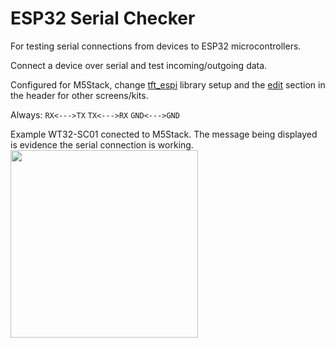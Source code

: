 # ESP32 Serial Checker
For testing serial connections from devices to ESP32 microcontrollers.

Connect a device over serial and test incoming/outgoing data.

Configured for M5Stack, change <a href="https://github.com/arcbtc/SerialChecker/blob/main/checker/libraries/TFT_eSPI/User_Setup.h">tft_espi</a> library setup and the <a href="https://github.com/arcbtc/SerialChecker/blob/07a44435f14ee4e592a038760dc42695c9ece556/checker/checker.ino#L6">edit</a> section in the header for other screens/kits. 

Always:
`RX<--->TX`
`TX<--->RX`
`GND<--->GND`

Example WT32-SC01 conected to M5Stack. The message being displayed is evidence the serial connection is working.
<img src="https://user-images.githubusercontent.com/33088785/188520980-5dffa9c4-d3a3-4717-89b2-c9fc5efc1e71.png" style="width:300px;">
